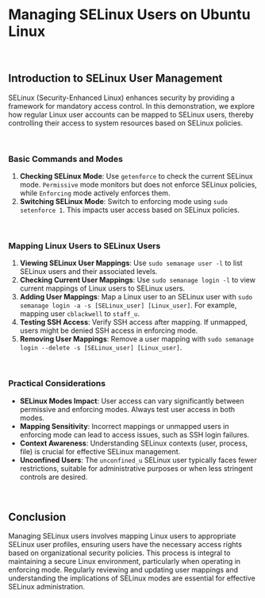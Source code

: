 # Managing SELinux Users on Ubuntu Linux

<br>

## Introduction to SELinux User Management

SELinux (Security-Enhanced Linux) enhances security by providing a framework for mandatory access control. In this demonstration, we explore how regular Linux user accounts can be mapped to SELinux users, thereby controlling their access to system resources based on SELinux policies.

<br>

### Basic Commands and Modes

1. **Checking SELinux Mode**: Use `getenforce` to check the current SELinux mode. `Permissive` mode monitors but does not enforce SELinux policies, while `Enforcing` mode actively enforces them.
2. **Switching SELinux Mode**: Switch to enforcing mode using `sudo setenforce 1`. This impacts user access based on SELinux policies.

<br>

### Mapping Linux Users to SELinux Users

1. **Viewing SELinux User Mappings**: Use `sudo semanage user -l` to list SELinux users and their associated levels.
2. **Checking Current User Mappings**: Use `sudo semanage login -l` to view current mappings of Linux users to SELinux users.
3. **Adding User Mappings**: Map a Linux user to an SELinux user with `sudo semanage login -a -s [SELinux_user] [Linux_user]`. For example, mapping user `cblackwell` to `staff_u`.
4. **Testing SSH Access**: Verify SSH access after mapping. If unmapped, users might be denied SSH access in enforcing mode.
5. **Removing User Mappings**: Remove a user mapping with `sudo semanage login --delete -s [SELinux_user] [Linux_user]`.

<br>

### Practical Considerations

- **SELinux Modes Impact**: User access can vary significantly between permissive and enforcing modes. Always test user access in both modes.
- **Mapping Sensitivity**: Incorrect mappings or unmapped users in enforcing mode can lead to access issues, such as SSH login failures.
- **Context Awareness**: Understanding SELinux contexts (user, process, file) is crucial for effective SELinux management.
- **Unconfined Users**: The `unconfined_u` SELinux user typically faces fewer restrictions, suitable for administrative purposes or when less stringent controls are desired.

<br>

## Conclusion

Managing SELinux users involves mapping Linux users to appropriate SELinux user profiles, ensuring users have the necessary access rights based on organizational security policies. This process is integral to maintaining a secure Linux environment, particularly when operating in enforcing mode. Regularly reviewing and updating user mappings and understanding the implications of SELinux modes are essential for effective SELinux administration.
